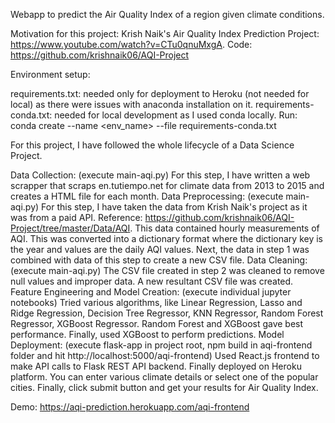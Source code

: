 Webapp to predict the Air Quality Index of a region given climate conditions.

Motivation for this project:
Krish Naik's Air Quality Index Prediction Project: https://www.youtube.com/watch?v=CTu0qnuMxgA.
Code: https://github.com/krishnaik06/AQI-Project

Environment setup:

requirements.txt: needed only for deployment to Heroku (not needed for local) as there were issues with anaconda installation on it.
requirements-conda.txt: needed for local development as I used conda locally. Run: conda create --name <env_name> --file requirements-conda.txt

For this project, I have followed the whole lifecycle of a Data Science Project.

Data Collection: (execute main-aqi.py)
For this step, I have written a web scrapper that scraps en.tutiempo.net for climate data from 2013 to 2015 and creates a HTML file for each month.
Data Preprocessing: (execute main-aqi.py)
For this step, I have taken the data from Krish Naik's project as it was from a paid API.
Reference: https://github.com/krishnaik06/AQI-Project/tree/master/Data/AQI.
This data contained hourly measurements of AQI.
This was converted into a dictionary format where the dictionary key is the year and values are the daily AQI values.
Next, the data in step 1 was combined with data of this step to create a new CSV file.
Data Cleaning: (execute main-aqi.py)
The CSV file created in step 2 was cleaned to remove null values and improper data. A new resultant CSV file was created.
Feature Engineering and Model Creation: (execute individual jupyter notebooks)
Tried various algorithms, like Linear Regression, Lasso and Ridge Regression, Decision Tree Regressor, KNN Regressor, Random Forest Regressor, XGBoost Regressor.
Random Forest and XGBoost gave best performance. Finally, used XGBoost to perform predictions.
Model Deployment: (execute flask-app in project root, npm build in aqi-frontend folder and hit http://localhost:5000/aqi-frontend)
Used React.js frontend to make API calls to Flask REST API backend.
Finally deployed on Heroku platform.
You can enter various climate details or select one of the popular cities. Finally, click submit button and get your results for Air Quality Index.

Demo: https://aqi-prediction.herokuapp.com/aqi-frontend
